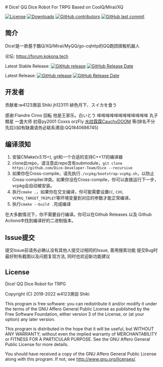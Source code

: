 ﻿﻿﻿# Dice!
QQ Dice Robot For TRPG Based on CoolQ/Mirai/XQ

[![License](https://img.shields.io/github/license/Dice-Developer-Team/Dice.svg)](http://www.gnu.org/licenses)
[![Downloads](https://img.shields.io/github/downloads/Dice-Developer-Team/dice/total.svg)](https://github.com/Dice-Developer-Team/Dice/releases)
[![GitHub contributors](https://img.shields.io/github/contributors/Dice-Developer-Team/dice.svg)](https://github.com/Dice-Developer-Team/Dice/graphs/contributors)
[![GitHub last commit](https://img.shields.io/github/last-commit/Dice-Developer-Team/dice.svg)](https://github.com/Dice-Developer-Team/Dice/commits)

## 简介

Dice!是一款基于酷Q/XQ/Mirai/MyQQ/go-cqhttp的QQ跑团掷骰机器人

论坛: <https://forum.kokona.tech>

Latest Stable Release: [![GitHub release](https://img.shields.io/github/release/Dice-Developer-Team/dice.svg)](https://github.com/w4123/Dice-Developer-Team/releases) [![GitHub Release Date](https://img.shields.io/github/release-date/Dice-Developer-Team/dice.svg)](https://github.com/Dice-Developer-Team/Dice/releases)

Latest Release: [![GitHub release](https://img.shields.io/github/release-pre/Dice-Developer-Team/dice.svg)](https://github.com/Dice-Developer-Team/Dice/releases) [![GitHub Release Date](https://img.shields.io/github/release-date-pre/Dice-Developer-Team/dice.svg)](https://github.com/Dice-Developer-Team/Dice/releases)

## 开发者

贡献者:w4123溯洄 Shiki jh123111 緋色月下、スイカを食う

感谢:Flandre Cirno 回転 他是王家乐。白いとう 哞哞哞哞哞哞哞哞哞哞哞哞 丸子 黯星 一盏大师 初音py2001 Coxxs orzFly [水纹霖霖CauchyDOOM](https://github.com/Dice-Developer-Team/Dice/commits?author=CauchyDOOM) 等(排名不分先后)(如有缺漏请务必联系溯洄:QQ1840686745) 

## 编译须知

1. 安装CMake(v3.15+), git和一个合适的支持C++17的编译器
2. clone此repo，请注意此repo含有submodule，```git clone https://github.com/Dice-Developer-Team/Dice --recursive```
3. 如果你在Cross-compile，请先执行```./vcpkg/bootstrap-vcpkg.sh```，以防止Cross-compiler冲突。如果你没在Cross-compile，你可以直接运行下一步，vcpkg会自动被安装。
4. 执行```cmake .```，如果你在交叉编译，你可能需要设置```CC```, ```CXX```, ```VCPKG_TARGET_TRIPLET```等环境变量到对应的参数才能正常编译。
5. 执行```cmake --build .```完成编译

在大多数情况下，你不需要自行编译。你可以在Github Releases 以及 Github Actions中找到编译好的二进制版本。

## Issue提交

提交Issue前请务必确认没有其他人提交过相同的Issue, 善用搜索功能 提交Bug时最好附有截图以及问题复现方法, 同时也欢迎新功能建议

## License

Dice! QQ Dice Robot for TRPG

Copyright (C) 2018-2022 w4123溯洄 Shiki

This program is free software: you can redistribute it and/or modify it under the terms
of the GNU Affero General Public License as published by the Free Software Foundation,
either version 3 of the License, or (at your option) any later version.

This program is distributed in the hope that it will be useful, but WITHOUT ANY WARRANTY;
without even the implied warranty of MERCHANTABILITY or FITNESS FOR A PARTICULAR PURPOSE.
See the GNU Affero General Public License for more details.

You should have received a copy of the GNU Affero General Public License along with this
program. If not, see <http://www.gnu.org/licenses/>.

